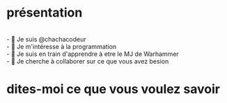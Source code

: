 <h1>présentation</h1>
<br>- 👋 Je suis @chachacodeur
<br>- 👀 Je m'intéresse à la programmation
<br>- 🌱 Je suis en train d'apprendre à etre le MJ de Warhammer
<br>- 💞️ Je cherche à collaborer sur ce que vous avez besion
<h1>dites-moi ce que vous voulez savoir</h1>

<!---
chachacodeur/chachacodeur is a ✨ special ✨ repository because its `README.md` (this file) appears on your GitHub profile.
You can click the Preview link to take a look at your changes.
--->
